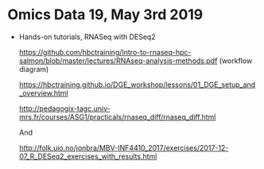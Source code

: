 # Omics Data 19, May 3rd 2019

- Hands-on tutorials, RNASeq with DESeq2

  https://github.com/hbctraining/Intro-to-rnaseq-hpc-salmon/blob/master/lectures/RNAseq-analysis-methods.pdf (workflow diagram)

  https://hbctraining.github.io/DGE_workshop/lessons/01_DGE_setup_and_overview.html

  http://pedagogix-tagc.univ-mrs.fr/courses/ASG1/practicals/rnaseq_diff/rnaseq_diff.html
  
  And
  
  http://folk.uio.no/jonbra/MBV-INF4410_2017/exercises/2017-12-07_R_DESeq2_exercises_with_results.html
